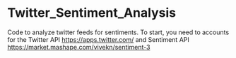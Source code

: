 # Twitter_Sentiment_Analysis
Code to analyze twitter feeds for sentiments. 
To start, you need to accounts for the Twitter API https://apps.twitter.com/ and Sentiment API https://market.mashape.com/vivekn/sentiment-3

